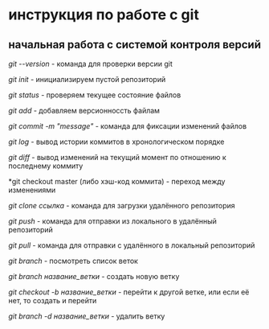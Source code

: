 # инструкция по работе с git

## начальная работа с системой контроля версий

*git --version* - команда для проверки версии git

*git init* - инициализируем пустой репозиторий

*git status* - проверяем текущее состояние файлов

*git add* - добавляем версионноссть файлам

*git commit -m "message"* - команда для фиксации изменений файлов

*git log* - вывод истории коммитов в хронологическом порядке

*git diff* - вывод изменений на текущий момент по отношению к последнему коммиту

*git checkout master (либо хэш-код коммита) - переход между изменениями

*git clone ссылка* - команда для загрузки удалённого репозитория

*git push* - команда для отправки из локального в удалённый репозиторий

*git pull* - команда для отправки с удалённого в локальный репозиторий

*git branch* - посмотреть список веток

*git branch название_ветки* - создать новую ветку

*git checkout -b название_ветки* - перейти к другой ветке, или если её нет, то создать и перейти

*git branch -d название_ветки* - удалить ветку